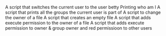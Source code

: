 A script that switches the current user to the user betty
Printing who am I
A script that prints all the groups the current user is part of
A script to change the owner of a file
A script that creates an empty file
A script that adds execute permission to the owner of a file
A script that adds execute permission to owner & group owner and red permissioon to other users
